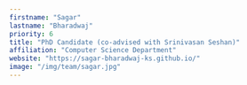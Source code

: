 ```yaml
---
firstname: "Sagar"
lastname: "Bharadwaj"
priority: 6
title: "PhD Candidate (co-advised with Srinivasan Seshan)"
affiliation: "Computer Science Department"
website: "https://sagar-bharadwaj-ks.github.io/"
image: "/img/team/sagar.jpg"
---
```

